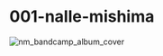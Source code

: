 # 001-nalle-mishima

![nm_bandcamp_album_cover](https://github.com/user-attachments/assets/38b4f88c-e013-4839-a132-5ad013bbfe29)
